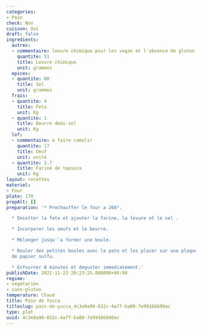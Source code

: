 ```yaml
---
categories:
- Pain
check: Non
cuisson: Oui
draft: false
ingredients:
  autres:
  - commentaire: levure chimique pour les vegan et l'absence de gluten...
    quantite: 51
    title: Levure chimique
    unit: grammes
  epices:
  - quantite: 80
    title: Sel
    unit: grammes
  frais:
  - quantite: 4
    title: Feta
    unit: Kg
  - quantite: 1
    title: Beurre demi-sel
    unit: Kg
  lof:
  - commentaire: à faire ramolir
    quantite: 17
    title: Oeuf
    unit: unité
  - quantite: 2.7
    title: Farine de tapioca
    unit: Kg
layout: recettes
materiel:
- Four
plate: 170
prepAlt: []
preparation: '* Prechauffer le four a 260°.

  * Emietter la feta et ajouter la farine, la levure et le sel .

  * Incorporer les oeufs et le beurre.

  * Mélanger jusqu''a former une boule.

  * Rouler des petites boules avec la pate et les placer sur une plaque recouvert
  de papier sulfu.

  * Enfourner 8 minutes et deguster immediatement.'
publishDate: 2022-11-23 20:23:25.888000+00:00
regime:
- vegetarien
- sans-gluten
temperature: Chaud
title: Pain de Yucca
titleslug: pain-de-yucca_4c3e8a90-032c-4a7f-ba00-7e99166b90ac
type: plat
uuid: 4c3e8a90-032c-4a7f-ba00-7e99166b90ac
---
```

